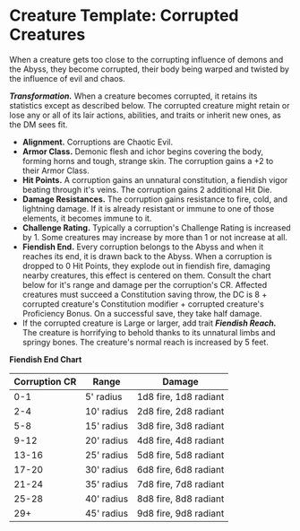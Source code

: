 # Creature Template: Corrupted Creatures
When a creature gets too close to the corrupting influence of demons and the Abyss, they become corrupted, their body being warped and twisted by the influence of evil and chaos.

***Transformation.*** When a creature becomes corrupted, it retains its statistics except as described below. The corrupted creature might retain or lose any or all of its lair actions, abilities, and traits or inherit new ones, as the DM sees fit.

* **Alignment.** Corruptions are Chaotic Evil.
* **Armor Class.** Demonic flesh and ichor begins covering the body, forming horns and tough, strange skin. The corruption gains a +2 to their Armor Class.
* **Hit Points.** A corruption gains an unnatural constitution, a fiendish vigor beating through it's veins. The corruption gains 2 additional Hit Die.
* **Damage Resistances.** The corruption gains resistance to fire, cold, and lightning damage. If it is already resistant or immune to one of those elements, it becomes immune to it.
* **Challenge Rating.** Typically a corruption's Challenge Rating is increased by 1. Some creatures may increase by more than 1 or not increase at all.
* **Fiendish End.** Every corruption belongs to the Abyss and when it reaches its end, it is drawn back to the Abyss. When a corruption is dropped to 0 Hit Points, they explode out in fiendish fire, damaging nearby creatures, this effect is centered on them. Consult the chart below for it's range and damage per the corruption's CR. Affected creatures must succeed a Constitution saving throw, the DC is 8 + corrupted creature's Constitution modifier + corrupted creature's Proficiency Bonus. On a successful save, they take half damage.
* If the corrupted creature is Large or larger, add trait ***Fiendish Reach.*** The creature is horrifying to behold thanks to its unnatural limbs and springy bones. The creature's normal reach is increased by 5 feet.

**Fiendish End Chart**

Corruption CR | Range | Damage
------------- | ----- | -------
0-1     | 5' radius  | 1d8 fire, 1d8 radiant
2-4     | 10' radius | 2d8 fire, 2d8 radiant
5-8     | 15' radius | 3d8 fire, 3d8 radiant
9-12    | 20' radius | 4d8 fire, 4d8 radiant
13-16   | 25' radius | 5d8 fire, 5d8 radiant
17-20   | 30' radius | 6d8 fire, 6d8 radiant
21-24   | 35' radius | 7d8 fire, 7d8 radiant
25-28   | 40' radius | 8d8 fire, 8d8 radiant
29+     | 45' radius | 9d8 fire, 9d8 radiant

